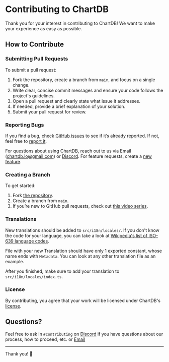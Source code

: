 # **Contributing to ChartDB**

Thank you for your interest in contributing to ChartDB! We want to make your experience as easy as possible.

## How to Contribute

### Submitting Pull Requests

To submit a pull request:

1. Fork the repository, create a branch from `main`, and focus on a single change.
2. Write clear, concise commit messages and ensure your code follows the project's guidelines.
3. Open a pull request and clearly state what issue it addresses.
4. If needed, provide a brief explanation of your solution.
5. Submit your pull request for review.

### Reporting Bugs

If you find a bug, check [GitHub issues](https://github.com/chartdb/chartdb/issues) to see if it’s already reported. If not, feel free to [report it](https://github.com/chartdb/chartdb/issues/new?labels=bug).

For questions about using ChartDB, reach out to us via Email (chartdb.io@gmail.com) or [Discord](https://discord.gg/QeFwyWSKwC). For feature requests, create a [new feature](https://github.com/chartdb/chartdb/issues/new?labels=enhancement).

### Creating a Branch

To get started:

1. Fork [the repository](https://github.com/chartdb/chartdb/fork).
2. Create a branch from `main`.
3. If you’re new to GitHub pull requests, check out [this video series](https://egghead.io/courses/how-to-contribute-to-an-open-source-project-on-github).

### Translations

New translations should be added to `src/i18n/locales/`.
If you don't know the code for your language, you can take a look at [Wikipedia's list of ISO-639 language codes](https://en.wikipedia.org/wiki/List_of_ISO_639_language_codes).

File with your new Translation should have only 1 exported constant, whose name ends with `Metadata`. You can look at any other translation file as an example.

After you finished, make sure to add your translation to `src/i18n/locales/index.ts`.

### License

By contributing, you agree that your work will be licensed under ChartDB's [license](https://github.com/chartdb/chartdb/blob/main/LICENSE).

## Questions?

Feel free to ask in `#contributing` on [Discord](https://discord.gg/QeFwyWSKwC) if you have questions about our process, how to proceed, etc.
or [Email](chartdb.io@gmail.com)

---

Thank you! 💙
